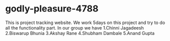 # godly-pleasure-4788

This is project tracking website.
We work 5days on this project and try to do all the functionality part.
In our group we have 
1.Chinni Jagadeesh
2.Biswarup Bhunia
3.Akshay Rane
4.Shubham Dambale
5.Anand Gupta
